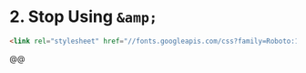 # 2. Stop Using `&amp;`

```html
<link rel="stylesheet" href="//fonts.googleapis.com/css?family=Roboto:100,300,400,500,700|Google+Sans:400,500|Product+Sans:400&amp;lang=en">
```

@@